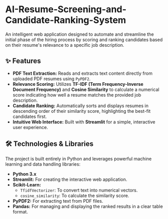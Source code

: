 # AI-Resume-Screening-and-Candidate-Ranking-System

An intelligent web application designed to automate and streamline the initial phase of the hiring process by scoring and ranking candidates based on their resume's relevance to a specific job description.

## ✨ Features

* **PDF Text Extraction:** Reads and extracts text content directly from uploaded PDF resumes using `PyPDF2`.
* **Relevance Scoring:** Utilizes **TF-IDF (Term Frequency-Inverse Document Frequency)** and **Cosine Similarity** to calculate a numerical score indicating how well a resume matches the provided job description.
* **Candidate Ranking:** Automatically sorts and displays resumes in descending order of their similarity score, highlighting the best-fit candidates first.
* **Intuitive Web Interface:** Built with **Streamlit** for a simple, interactive user experience.

## 🛠️ Technologies & Libraries

The project is built entirely in Python and leverages powerful machine learning and data handling libraries:

* **Python 3.x**
* **Streamlit:** For creating the interactive web application.
* **Scikit-Learn:**
    * `TfidfVectorizer`: To convert text into numerical vectors.
    * `cosine_similarity`: To calculate the similarity score.
* **PyPDF2:** For extracting text from PDF files.
* **Pandas:** For managing and displaying the ranked results in a clear table format.

